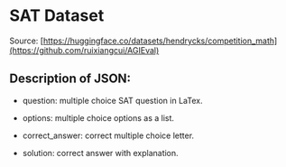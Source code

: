 # SAT Dataset

Source: [https://huggingface.co/datasets/hendrycks/competition_math](https://github.com/ruixiangcui/AGIEval)

## Description of JSON:

- question: multiple choice SAT question in LaTex.

- options: multiple choice options as a list.

- correct_answer: correct multiple choice letter.

- solution: correct answer with explanation.
